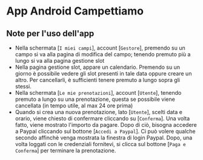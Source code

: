 # App Android Campettiamo

## Note per l'uso dell'app

- Nella schermata [`I miei campi`], account [`Gestore`], premendo su un campo si va alla pagina di modifica del campo; tenendo premuto più a lungo si va alla pagina gestione slot
- Nella pagina gestione slot, appare un calendario. Premendo su un giorno è possibile vedere gli slot presenti in tale data oppure creare un altro. Per cancellarli, è sufficienti tenere premuto a lungo sopra gli stessi.
- Nella schermata [`Le mie prenotazioni`], account [`Utente`], tenendo premuto a lungo su una prenotazione, questa se possibile viene cancellata (in tempo utile, al max 24 ore prima)
- Quando si crea una nuova prenotazione, lato [`Utente`], scelti data e orario, viene chiesto di confermare cliccando su [`Conferma`]. Una volta fatto, viene mostrato l'importo da pagare. Dopo di ciò, bisogna accedere a Paypal cliccando sul bottone [`Accedi a Paypal`]. Ci può volere qualche secondo affinchè venga mostrata la finestra di login Paypal. Dopo, una volta loggati con le credenziali fornitevi, si clicca sul bottone [`Paga e Conferma`] per terminare la prenotazione.
